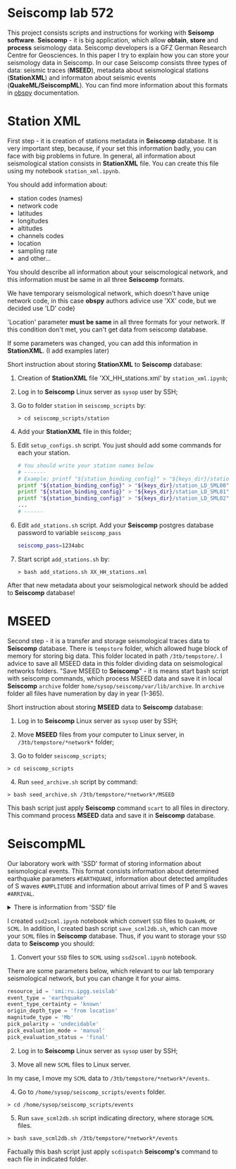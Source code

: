 # Seiscomp lab 572

This project consists scripts and instructions for working with **Seisomp software**. **Seiscomp** - it is big application, which allow **obtain**, **store** and **process** seismology data. Seiscomp developers is a GFZ German Research Centre for Geosciences. In this paper I try to explain how you can store your seismology data in Seiscomp. In our case Seiscomp consists three types of data: seismic traces (**MSEED**), metadata about seismological stations (**StationXML**) and informaton about seismic events (**QuakeML/SeiscompML**). You can find more information about this formats in [obspy](https://docs.obspy.org/index.html) documentation.


# Station XML

First step - it is creation of stations metadata in **Seiscomp** database. It is very important step, because, if your set this information badly, you can face with big problems in future. In general, all information about seismological station consists in **StationXML** file. You can create this file using my notebook `station_xml.ipynb`.

You should add information about:
- station codes (names)
- network code
- latitudes
- longitudes
- altitudes
- channels codes
- location
- sampling rate
- and other...

You should describe all information about your seiscmological network, and this information must be same in all three **Seiscomp** formats.

We have temporary seismological network, which doesn't have uniqe network code, in this case **obspy** authors adivice use 'XX' code, but we decided use 'LD' code)

'Location' parameter **must be same** in all three formats for your network. If this condition don't met, you can't get data from seiscomp database.

If some parameters was changed, you can add this information in **StationXML**. (I add examples later)

Short instruction about storing **StationXML** to **Seiscomp** database:

1. Creation of **StationXML** file 'XX_HH_stations.xml' by `station_xml.ipynb`;
   
2. Log in to **Seiscomp** Linux server as `sysop` user by SSH;
   
3. Go to folder `station` in `seiscomp_scripts` by:
   
   ```
   > cd seiscomp_scripts/station
   ```

4. Add your **StationXML** file in this folder;
   
5. Edit `setup_configs.sh` script. You just should add some commands for each your station.
   
   ```bash
   # You should write your station names below
   # -------
   # Example: printf "${station_binding_config}" > "${keys_dir}/station_{network_code}_{station_name}"
   printf "${station_binding_config}" > "${keys_dir}/station_LD_SML00"
   printf "${station_binding_config}" > "${keys_dir}/station_LD_SML01"
   printf "${station_binding_config}" > "${keys_dir}/station_LD_SML02"
   ...
   # ------
   ```

6. Edit `add_stations.sh` script. Add your **Seiscomp** postgres database password to variable `seiscomp_pass`

   ```bash
   seiscomp_pass=1234abc
   ```
   
7. Start script `add_stations.sh` by:

   ```
   > bash add_stations.sh XX_HH_stations.xml
   ```

After that new metadata about your seismological network should be added to **Seiscomp** database!

# MSEED

Second step - it is a transfer and storage seismological traces data to **Seiscomp** database. There is `tempstore` folder, which allowed huge block of memory for storing big data. This folder located in path `/3tb/tempstore/`. I advice to save all MSEED data in this folder dividing data on seismological networks folders. "Save MSEED to **Seiscomp**" - it is means start bash script with seiscomp commands, which process MSEED data and save it in local **Seiscomp** `archive` folder `home/sysop/seiscomp/var/lib/archive`. In `archive` folder all files have numeration by day in year (1-365).

Short instruction about storing **MSEED** data to **Seiscomp** database:

1. Log in to **Seiscomp** Linux server as `sysop` user by SSH;


2. Move **MSEED** files from your computer to Linux server, in `/3tb/tempstore/*network*` folder;


3. Go to folder `seiscomp_scripts`;

```
> cd seiscomp_scripts
```

4. Run `seed_archive.sh` script by command:

```
> bash seed_archive.sh /3tb/tempstore/*network*/MSEED
```

This bash script just apply **Seiscomp** command `scart` to all files in directory. This command process **MSEED** data and save it in **Seiscomp** database.

# SeiscompML

Our laboratory work with 'SSD' format of storing information about seismological events. This format consists information about determined earthquake parameters `#EARTHQUAKE`, information about detected amplitudes of S waves `#AMPLITUDE` and information about arrival times of P and S waves `#ARRIVAL`. 

<details>
   
<summary>There is information from 'SSD' file</summary>
   
```
#SSDREPORT=20210807152934.ssd
#EARTHQUAKE [Origin Time] 2021.08.07 15:29:34.5726
#EARTHQUAKE [Origin Error] 0.513819
#EARTHQUAKE [Latitude]	72.7576N
#EARTHQUAKE [Delta Error] 9.38492
#EARTHQUAKE [Longitude]	125.6928E
#EARTHQUAKE [Depth]	  5.434
#EARTHQUAKE [Depth Error] 6.9321
#EARTHQUAKE [Travel Times] regional.gdg
#EARTHQUAKE [Location Limits] 0;50;0;0.98
#EARTHQUAKE [Magnitude]	Ks=3.4 (8)
#CHANNEL SML00 IU HHE 1 8 " [IIRBT_BP=1:20^2^125]##03 72.3888,126.488,10,0"
#AMPLITUDE [Phase]	S
#AMPLITUDE [Time]	2021.08.07 15:29:51.5600
#AMPLITUDE [Pribor]	A
#AMPLITUDE [Sens]	2.1022e+010
#AMPLITUDE [Counts]	1361.99
#AMPLITUDE [Amplitude]	0.0647888 [microns:second]
#AMPLITUDE [Period]	0.096
#AMPLITUDE [Magnitude]	Ks 3.04498 0
#CHANNEL SML00 IU HHN 1 8 " [IIRBT_BP=1:20^2^125]##03 72.3888,126.488,10,0"
#ARRIVAL [Phase]	P
#ARRIVAL [Time]	2021.08.07 15:29:43.8642
#ARRIVAL [Level]	-4.02259e-010
#ARRIVAL [Quality]	e
#ARRIVAL [Sign]		?
#ARRIVAL [Dist-Az]		49.0965;146.77
#AMPLITUDE [Phase]	S
#AMPLITUDE [Time]	2021.08.07 15:29:51.2960
#AMPLITUDE [Pribor]	A
#AMPLITUDE [Sens]	2.1022e+010
#AMPLITUDE [Counts]	2395.41
#AMPLITUDE [Amplitude]	0.113948 [microns:second]
#AMPLITUDE [Period]	0.096
#AMPLITUDE [Magnitude]	Ks 3.53539 0
#CHANNEL SML00 IU HHZ 1 8 " [IIRBT_BP=1:20^2^125]##03 72.3888,126.488,10,0"
#ARRIVAL [Phase]	S
#ARRIVAL [Time]	2021.08.07 15:29:50.9428
#ARRIVAL [Level]	4.26842e-009
#ARRIVAL [Quality]	e
#ARRIVAL [Sign]		?
#ARRIVAL [Dist-Az]		49.0965;146.77
#CHANNEL SML03 IU HHE 1 8 " [IIRBT_BP=1:20^2^125]##03 72.4023,126.794,80,0"
#AMPLITUDE [Phase]	S
#AMPLITUDE [Time]	2021.08.07 15:29:53.3440
#AMPLITUDE [Pribor]	A
#AMPLITUDE [Sens]	2.1022e+010
#AMPLITUDE [Counts]	1464.87
#AMPLITUDE [Amplitude]	0.0696827 [microns:second]
#AMPLITUDE [Period]	0.064
#AMPLITUDE [Magnitude]	Ks 3.10587 0
#CHANNEL SML03 IU HHN 1 8 " [IIRBT_BP=1:20^2^125]##03 72.4023,126.794,80,0"
#AMPLITUDE [Phase]	S
#AMPLITUDE [Time]	2021.08.07 15:29:53.1280
#AMPLITUDE [Pribor]	A
#AMPLITUDE [Sens]	2.1022e+010
#AMPLITUDE [Counts]	1462.16
#AMPLITUDE [Amplitude]	0.0695538 [microns:second]
#AMPLITUDE [Period]	0.08
#AMPLITUDE [Magnitude]	Ks 3.10427 0
#CHANNEL SML03 IU HHZ 1 8 " [IIRBT_BP=1:20^2^125]##03 72.4023,126.794,80,0"
#ARRIVAL [Phase]	P
#ARRIVAL [Time]	2021.08.07 15:29:45.6547
#ARRIVAL [Level]	2.65597e-008
#ARRIVAL [Quality]	e
#ARRIVAL [Sign]		?
#ARRIVAL [Dist-Az]		54.2106;136.604
#ARRIVAL [Phase]	S
#ARRIVAL [Time]	2021.08.07 15:29:52.7232
#ARRIVAL [Level]	-1.27267e-008
#ARRIVAL [Quality]	e
#ARRIVAL [Sign]		?
#ARRIVAL [Dist-Az]		54.2106;136.604
#CHANNEL SML07 IU HHE 1 8 " [IIRBT_BP=1:20^2^125]##03 72.075,128.325,35,0"
#AMPLITUDE [Phase]	S
#AMPLITUDE [Time]	2021.08.07 15:30:10.9360
#AMPLITUDE [Pribor]	A
#AMPLITUDE [Sens]	2.1022e+010
#AMPLITUDE [Counts]	285.783
#AMPLITUDE [Amplitude]	0.0135945 [microns:second]
#AMPLITUDE [Period]	0.064
#AMPLITUDE [Magnitude]	Ks 3.16168 0
#CHANNEL SML07 IU HHN 1 8 " [IIRBT_BP=1:20^2^125]##03 72.075,128.325,35,0"
#AMPLITUDE [Phase]	S
#AMPLITUDE [Time]	2021.08.07 15:30:11.6160
#AMPLITUDE [Pribor]	A
#AMPLITUDE [Sens]	2.1022e+010
#AMPLITUDE [Counts]	403.289
#AMPLITUDE [Amplitude]	0.0191841 [microns:second]
#AMPLITUDE [Period]	0.096
#AMPLITUDE [Magnitude]	Ks 3.46084 0
#CHANNEL SML07 IU HHZ 1 8 " [IIRBT_BP=1:20^2^125]##03 72.075,128.325,35,0"
#ARRIVAL [Phase]	P
#ARRIVAL [Time]	2021.08.07 15:29:54.9566
#ARRIVAL [Level]	1.26455e-009
#ARRIVAL [Quality]	e
#ARRIVAL [Sign]		?
#ARRIVAL [Dist-Az]		117.204;129.37
#ARRIVAL [Phase]	S
#ARRIVAL [Time]	2021.08.07 15:30:10.0450
#ARRIVAL [Level]	-2.65227e-009
#ARRIVAL [Quality]	e
#ARRIVAL [Sign]		?
#ARRIVAL [Dist-Az]		117.204;129.37
#CHANNEL SML08 IU HHE 1 8 " [IIRBT_BP=1:20^2^125]##03 72.2628,127.868,38,0"
#AMPLITUDE [Phase]	S
#AMPLITUDE [Time]	2021.08.07 15:30:3.8880
#AMPLITUDE [Pribor]	A
#AMPLITUDE [Sens]	2.1022e+010
#AMPLITUDE [Counts]	961.462
#AMPLITUDE [Amplitude]	0.045736 [microns:second]
#AMPLITUDE [Period]	0.096
#AMPLITUDE [Magnitude]	Ks 3.71349 0
#CHANNEL SML08 IU HHN 1 8 " [IIRBT_BP=1:20^2^125]##03 72.2628,127.868,38,0"
#AMPLITUDE [Phase]	S
#AMPLITUDE [Time]	2021.08.07 15:30:4.6320
#AMPLITUDE [Pribor]	A
#AMPLITUDE [Sens]	2.1022e+010
#AMPLITUDE [Counts]	1491.13
#AMPLITUDE [Amplitude]	0.0709319 [microns:second]
#AMPLITUDE [Period]	0.064
#AMPLITUDE [Magnitude]	Ks 4.09466 0
#CHANNEL SML08 IU HHZ 1 8 " [IIRBT_BP=1:20^2^125]##03 72.2628,127.868,38,0"
#ARRIVAL [Phase]	P
#ARRIVAL [Time]	2021.08.07 15:29:51.1205
#ARRIVAL [Level]	1.78967e-009
#ARRIVAL [Quality]	e
#ARRIVAL [Sign]		?
#ARRIVAL [Dist-Az]		91.6879;126.071
#ARRIVAL [Phase]	S
#ARRIVAL [Time]	2021.08.07 15:30:2.9752
#ARRIVAL [Level]	8.46004e-010
#ARRIVAL [Quality]	e
#ARRIVAL [Sign]		?
#ARRIVAL [Dist-Az]		91.6879;126.071
```
</details>

I created `ssd2scml.ipynb` notebook which convert `SSD` files to `QuakeML` or `SCML`. In addition, I created bash script `save_scml2db.sh`, which can move your `SCML` files in **Seiscomp** database. Thus, if you want to storage your `SSD` data to **Seiscomp** you should:

1. Convert your `SSD` files to `SCML` using `ssd2scml.ipynb` notebook.

There are some parameters below, which relevant to our lab temporary seismological network, but you can change it for your aims.
```python
resource_id = 'smi:ru.ipgg.seislab'
event_type = 'earthquake'
event_type_certainty = 'known'
origin_depth_type = 'from location'
magnitude_type = 'Mb'
pick_polarity = 'undecidable'
pick_evaluation_mode = 'manual'
pick_evaluation_status = 'final'
```

2. Log in to **Seiscomp** Linux server as `sysop` user by SSH;

3. Move all new `SCML` files to Linux server.

In my case, I move my `SCML` data to `/3tb/tempstore/*network*/events`.

4. Go to `/home/sysop/seiscomp_scripts/events` folder.

```
> cd /home/sysop/seiscomp_scripts/events
```

5. Run `save_scml2db.sh` script indicating directory, where storage `SCML` files.

```
> bash save_scml2db.sh /3tb/tempstore/*network*/events
```

Factually this bash script just apply `scdispatch` **Seiscomp's** command to each file in indicated folder.






